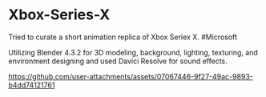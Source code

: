 # Xbox-Series-X
Tried to curate a short animation replica of Xbox Seriex X. #Microsoft

 Utilizing Blender 4.3.2 for 3D modeling, background, lighting, texturing, and environment designing and used Davici Resolve for sound effects. 


 https://github.com/user-attachments/assets/07067446-9f27-49ac-9893-b4dd74121761
